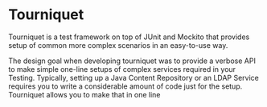 Tourniquet
==========

Tourniquet is a test framework on top of JUnit and Mockito that provides setup of common more complex scenarios in an 
easy-to-use way.

The design goal when developing tourniquet was to provide a verbose API to make simple one-line setups of complex 
services required in your Testing. Typically, setting up a Java Content Repository or an LDAP Service requires you to 
write a considerable amount of code just for the setup. Tourniquet allows you to make that in one line
